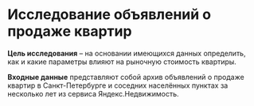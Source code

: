 # Исследование объявлений о продаже квартир

**Цель исследования** – на основании имеющихся данных определить, как и какие параметры влияют на рыночную стоимость квартиры.

**Входные данные** представляют собой архив объявлений о продаже квартир в Санкт-Петербурге и соседних населённых пунктах за несколько лет из сервиса Яндекс.Недвижимость.
